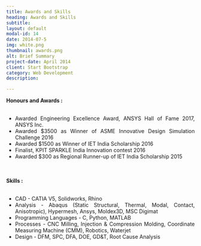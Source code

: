 ```yaml
---
title: Awards and Skills
heading: Awards and Skills
subtitle:
layout: default
modal-id: 14
date: 2014-07-5
img: white.png
thumbnail: awards.png
alt: Brief Summary
project-date: April 2014
client: Start Bootstrap
category: Web Development
description:

---
```


<div style="text-align: justify">


<b> Honours and Awards :</b>
<br>
<br>
 <ul>
  <li>Awarded Engineering Excellence Award, ANSYS Hall of Fame 2017, ANSYS Inc.</li>
  <li>Awarded $3500 as Winner of ASME Innovative Design Simulation Challenge 2016</li>
  <li>Awarded $1500 as Winner of IET India Scholarship 2016</li>
  <li>Finalist, KPIT SPARKLE India Innovation contest 2016</li>
  <li>Awarded $300 as Regional Runner-up of IET India Scholarship 2015</li>
</ul> 
<br>
<br>
<b>Skills :</b>
<br>
<br>
 <ul>
  <li>CAD - CATIA V5, Solidworks, Rhino</li>
  <li>Analysis - Abaqus (Static Structural, Thermal, Modal, Contact, Anisotropic), Hypermesh, Ansys, Moldex3D, MSC Digimat</li>
  <li>Programming Languages - C, Python, MATLAB</li>
  <li>Processes - CNC Milling, Injection & Compression Molding, Coordinate Measuring Machine (CMM), Robotics, Waterjet</li>
  <li>Design - DFM, SPC, DFA, DOE, GD&T, Root Cause Analysis</li>
</ul> 


</div>
